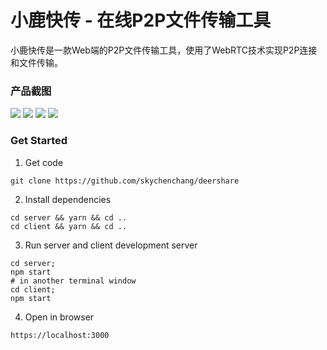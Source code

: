 # 小鹿快传 - 在线P2P文件传输工具

小鹿快传是一款Web端的P2P文件传输工具，使用了WebRTC技术实现P2P连接和文件传输。

### 产品截图

![](https://s1.ax1x.com/2020/07/21/UIjLDJ.png)
![](https://s1.ax1x.com/2020/07/21/UIjOb9.png)
![](https://s1.ax1x.com/2020/07/21/UIjjER.png)
![](https://s1.ax1x.com/2020/07/21/UIvlrQ.png)

### Get Started

1. Get code
```
git clone https://github.com/skychenchang/deershare
```

2. Install dependencies
```
cd server && yarn && cd ..
cd client && yarn && cd ..
```

3. Run server and client development server
```
cd server;
npm start
# in another terminal window
cd client;
npm start
```

4. Open in browser
```
https://localhost:3000
```
